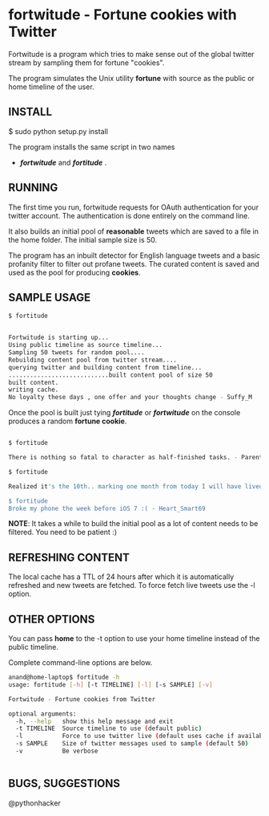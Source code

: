 fortwitude - Fortune cookies with Twitter
========================================

Fortwitude is a program which tries to make sense out of
the global twitter stream by sampling them for fortune
"cookies".

The program simulates the Unix utility __fortune__ with
source as the public or home timeline of the user.

INSTALL
-------

$ sudo python setup.py install

The program installs the same script in two names
 - ___fortwitude___ and ___fortitude___ .

RUNNING
-------

The first time you run, fortwitude requests for OAuth 
authentication for your twitter account. The authentication
is done entirely on the command line.

It also builds an initial pool of __reasonable__ tweets which
are saved to a file in the home folder. The initial sample
size is 50. 

The program has an inbuilt detector for English
language tweets and a basic profanity filter to filter out
profane tweets. The curated content is saved and used as 
the pool for producing __cookies__.

SAMPLE USAGE
------------

```bash
$ fortitude 


Fortwitude is starting up...
Using public timeline as source timeline...
Sampling 50 tweets for random pool....
Rebuilding content pool from twitter stream....
querying twitter and building content from timeline...
............................built content pool of size 50
built content.
writing cache.
No loyalty these days , one offer and your thoughts change - Suffy_M
```

Once the pool is built just tying ___fortitude___ or ___fortwitude___
on the console produces a random __fortune cookie__.

```bash

$ fortitude

There is nothing so fatal to character as half-finished tasks. - ParentClub80998

$ fortitude

Realized it's the 10th.. marking one month from today I will have lived 24 years. What a depressing birthday! Almost halfway to 50.. - TooCoolJess

$ fortitude 
Broke my phone the week before iOS 7 :( - Heart_Smart69

```

__NOTE__: It takes a while to build the initial pool as a lot
of content needs to be filtered. You need to be patient :) 

REFRESHING CONTENT
------------------
The local cache has a TTL of 24 hours after which it is automatically
refreshed and new tweets are fetched. To force fetch live tweets use
the -l option.

OTHER OPTIONS
-------------
You can pass __home__ to the -t option to use your home timeline
instead of the public timeline. 

Complete command-line options are below.

```bash
anand@home-laptop$ fortitude -h
usage: fortitude [-h] [-t TIMELINE] [-l] [-s SAMPLE] [-v]

Fortwitude - Fortune cookies from Twitter

optional arguments:
  -h, --help   show this help message and exit
  -t TIMELINE  Source timeline to use (default public)
  -l           Force to use twitter live (default uses cache if available)
  -s SAMPLE    Size of twitter messages used to sample (default 50)
  -v           Be verbose
 
```

BUGS, SUGGESTIONS
-----------------
@pythonhacker 










